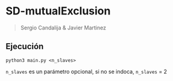 # SD-mutualExclusion

> Sergio Candalija & Javier Martinez

## Ejecución 

`python3 main.py <n_slaves>`

`n_slaves` es un parámetro opcional, si no se indoca, `n_slaves` = 2

